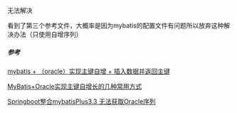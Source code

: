 

无法解决

看到了第三个参考文件，大概率是因为mybatis的配置文件有问题所以放弃这种解决办法（只使用自增序列）









##### 参考

[mybatis + （oracle）实现主键自增 + 插入数据并返回主键](https://blog.csdn.net/weixin_44858201/article/details/107780129)

[MyBatis+Oracle实现主键自增长的几种常用方式](https://www.cnblogs.com/uzxin/p/11930347.html)

[Springboot整合mybatisPlus3.3 无法获取Oracle序列](https://gitee.com/baomidou/mybatis-plus/issues/I1I9W8) 